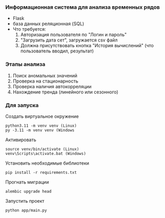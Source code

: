 ### Информационная система для анализа временных рядов
- Flask
- база данных реляционная (SQL)
- Что требуется: 
  1. Авторизация пользователя по "Логин и пароль"
  2. "Загрузить дата сет", загружается csv файл
  3. Должна присутствовать кнопка "История вычислений" (что пользователь вводил, результат)
  

### Этапы анализа

1. Поиск аномальных значений
2. Проверка на стационарность
3. Проверка наличия автокорреляции
4. Нахождение тренда (линейного или сезонного)


### Для запуска 

Создать виртуальное окружение
```commandline
python3.11 -m venv venv (Linux)
py -3.11 -m venv venv (Windows
```

Активировать 
```commandline
source venv/bin/activate (Linux)
venv\Scripts\activate.bat (Windows)
```

Установить необходимые библиотеки 
```commandline
pip install -r requirements.txt
```

Прогнать миграции
```commandline
alembic upgrade head
```

Запустить проект
```commandline
python app/main.py
```
